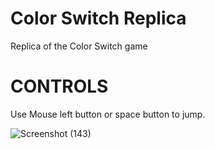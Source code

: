 # Color Switch Replica </br>
Replica of the Color Switch game

# CONTROLS
Use Mouse left button or space button to jump.

![Screenshot (143)](https://user-images.githubusercontent.com/67385503/124001888-bcee9f00-d9f2-11eb-99ca-74ec0ccdfe62.png)
